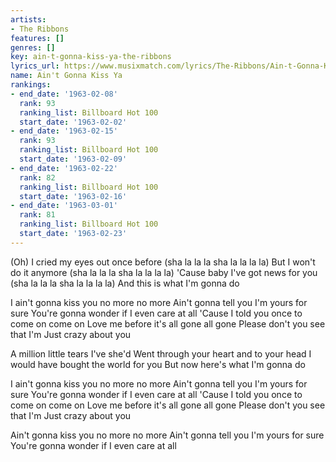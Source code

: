 ```yaml
---
artists:
- The Ribbons
features: []
genres: []
key: ain-t-gonna-kiss-ya-the-ribbons
lyrics_url: https://www.musixmatch.com/lyrics/The-Ribbons/Ain-t-Gonna-Kiss-Ya
name: Ain't Gonna Kiss Ya
rankings:
- end_date: '1963-02-08'
  rank: 93
  ranking_list: Billboard Hot 100
  start_date: '1963-02-02'
- end_date: '1963-02-15'
  rank: 93
  ranking_list: Billboard Hot 100
  start_date: '1963-02-09'
- end_date: '1963-02-22'
  rank: 82
  ranking_list: Billboard Hot 100
  start_date: '1963-02-16'
- end_date: '1963-03-01'
  rank: 81
  ranking_list: Billboard Hot 100
  start_date: '1963-02-23'
---
```

(Oh)
I cried my eyes out once before (sha la la la sha la la la la)
But I won't do it anymore (sha la la la sha la la la la)
'Cause baby I've got news for you (sha la la la sha la la la la)
And this is what I'm gonna do

I ain't gonna kiss you no more no more
Ain't gonna tell you I'm yours for sure
You're gonna wonder if
I even care at all
'Cause I told you once to come on come on
Love me before it's all gone all gone
Please don't you see that I'm
Just crazy about you

A million little tears I've she'd
Went through your heart and to your head
I would have bought the world for you
But now here's what I'm gonna do

I ain't gonna kiss you no more no more
Ain't gonna tell you I'm yours for sure
You're gonna wonder if
I even care at all
'Cause I told you once to come on come on
Love me before it's all gone all gone
Please don't you see that I'm
Just crazy about you

Ain't gonna kiss you no more no more
Ain't gonna tell you I'm yours for sure
You're gonna wonder if
I even care at all
